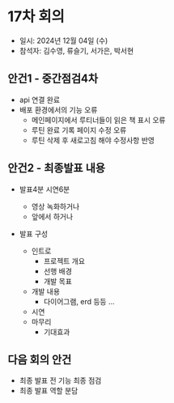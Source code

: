 # 17차 회의
- 일시: 2024년 12월 04일 (수)
- 참석자: 김수영, 류슬기, 서가은, 박서현

## 안건1 - 중간점검4차
- api 연결 완료
- 배포 환경에서의 기능 오류
  - 메인페이지에서 루티너들이 읽은 책 표시 오류
  - 루틴 완료 기록 페이지 수정 오류
  - 루틴 삭제 후 새로고침 해야 수정사항 반영

## 안건2 - 최종발표 내용
- 발표4분 시연6분
  - 영상 녹화하거나
  - 앞에서 하거나
    
- 발표 구성
  - 인트로
    - 프로젝트 개요
    - 선행 배경
    - 개발 목표
  - 개발 내용
    - 다이어그램, erd 등등 …
  - 시연
  - 마무리
    - 기대효과
   
## 다음 회의 안건
- 최종 발표 전 기능 최종 점검
- 최종 발표 역할 분담
